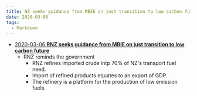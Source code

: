 ```yaml
---
title: NZ seeks guidance from MBIE on just transition to low carbon future
date: 2020-03-06
tags:
  - Markdown
---
```


- [2020-03-06 **RNZ seeks guidance from MBIE on just transition to low carbon future**](oia/Doc%2015%20-%20RE%C2%A0%20letter%20to%20the%20refinery_Redacted_Redacted.pdf)
    - RNZ reminds the government
        - RNZ refines imported crude intp 70% of NZ's transport fuel need.
        - Import of refined products equates to an export of GDP.
        - The refinery is a platform for the production of low emission fuels.


